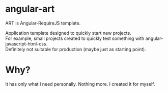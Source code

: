 # angular-art
ART is Angular-RequireJS template.

Application template designed to quickly start new projects.<br>
For example, small projects created to quickly test something with angular-javascript-html-css.<br>
Definitely not suitable for production (maybe just as starting point).

# Why?
It has only what I need personally. Nothing more. I created it for myself.

